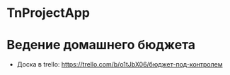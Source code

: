# TnProjectApp
# Ведение домашнего бюджета
- Доска в trello: https://trello.com/b/o1tJbX06/бюджет-под-контролем
